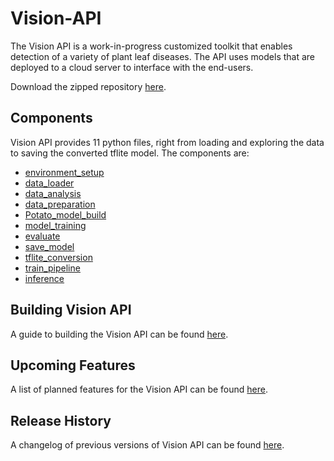 # Vision-API
The Vision API is a work-in-progress customized toolkit that enables detection of a variety of plant leaf diseases. The API uses models
that are deployed to a cloud server to interface with the end-users.

Download the zipped repository [here](https://github.com/Future-AI-Laboratory/vision-api/archive/refs/heads/master.zip).

## Components
Vision API provides 11 python files, right from loading and exploring the data to saving the converted tflite model. The components are:
+ [environment_setup](components/environment_setup.md)
+ [data_loader](components/data_loader.md)
+ [data_analysis](components/data_analysis.md)
+ [data_preparation](components/data_preparation.md)
+ [Potato_model_build](components/Potato_model_build.md)
+ [model_training](components/model_training.md)
+ [evaluate](components/evaluate.md)
+ [save_model](components/save_model.md)
+ [tflite_conversion](components/tflite_conversion.md)
+ [train_pipeline](components/train_pipeline.md)
+ [inference](components/inference.md)

## Building Vision API
A guide to building the Vision API can be found [here](building.md).

## Upcoming Features
A list of planned features for the Vision API can be found [here](roadmap.md).

## Release History
A changelog of previous versions of Vision API can be found [here](changelog.md).
